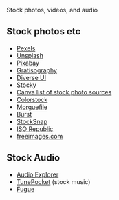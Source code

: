 Stock photos, videos, and audio

## Stock photos etc

*   [Pexels](https://www.pexels.com/)
*   [Unsplash](https://unsplash.com/)
*   [Pixabay](https://pixabay.com/)
*   [Gratisography](http://www.gratisography.com/)
*   [Diverse UI](http://www.diverseui.com/)
*   [Stocky](http://stocky.pro/)
*   [Canva list of stock photo sources](https://designschool.canva.com/blog/free-stock-photos/)
*   [Colorstock](https://getcolorstock.com/)
*   [Morguefile](https://morguefile.com/)
*   [Burst](https://burst.shopify.com/)
*   [StockSnap](https://stocksnap.io/)
*   [ISO Republic](https://isorepublic.com/)
*   [freeimages.com](https://www.freeimages.com/)


## Stock Audio

*   [Audio Explorer](https://download.audiohero.com/#!explorer)
*   [TunePocket](https://www.tunepocket.com/?ref=producthunt) (stock music)
*   [Fugue](https://icons8.com/music/)
